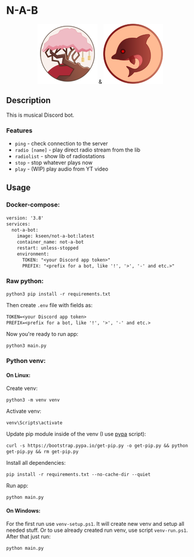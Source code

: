 # N-A-B
<p align="center">
  <img src="https://github.com/Kseen715/imgs/blob/main/sakura_kharune.png?raw=true" width="160" height="160"/>
    &
  <img src="https://raw.githubusercontent.com/Kseen715/imgs/00b68ab912af709b492d889dba47cfa5e57f40fa/not-a-bot/not-a-bot_logo.svg" width="160" height="160"/>
</p>

## Description
This is musical Discord bot.

### Features
- `ping` - check connection to the server
- `radio [name]` - play direct radio stream from the lib
- `radiolist` - show lib of radiostations
- `stop` - stop whatever plays now
- `play` - (WIP) play audio from YT video

## Usage

### Docker-compose:

```
version: '3.8'
services:
  not-a-bot:
    image: kseen/not-a-bot:latest
    container_name: not-a-bot
    restart: unless-stopped
    environment:
      TOKEN: "<your Discord app token>"
      PREFIX: "<prefix for a bot, like '!', '>', '-' and etc.>"
```

### Raw python:

```
python3 pip install -r requirements.txt
```

Then create `.env` file with fields as:

```
TOKEN=<your Discord app token>
PREFIX=<prefix for a bot, like '!', '>', '-' and etc.>
```

Now you're ready to run app:

```
python3 main.py
```

### Python venv:

#### On Linux:

Create venv:
```
python3 -m venv venv
```

Activate venv:
```
venv\Scripts\activate
```

Update pip module inside of the venv (I use [pypa](https://github.com/pypa/get-pip) script):
```
curl -s https://bootstrap.pypa.io/get-pip.py -o get-pip.py && python get-pip.py && rm get-pip.py
```

Install all dependencies:
```
pip install -r requirements.txt --no-cache-dir --quiet
```

Run app:
```
python main.py
```

#### On Windows:

For the first run use `venv-setup.ps1`. It will create new venv and setup all needed stuff. Or to use already created run venv, use script `venv-run.ps1`. After that just run:
```
python main.py
```



